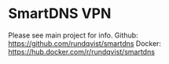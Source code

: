 # SmartDNS VPN
 
Please see main project for info.
Github: https://github.com/rundqvist/smartdns
Docker: https://hub.docker.com/r/rundqvist/smartdns
